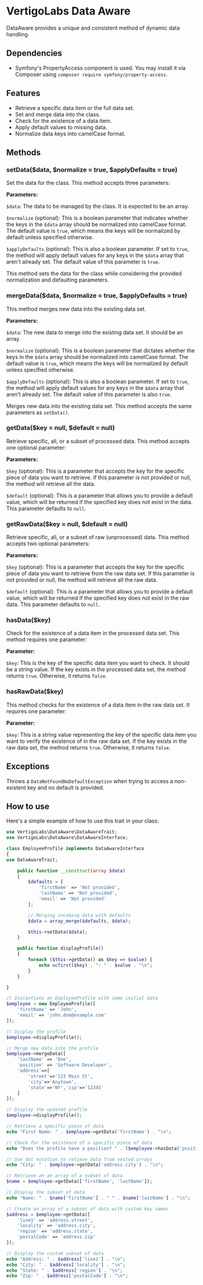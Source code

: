 # VertigoLabs Data Aware

DataAware provides a unique and consistent method of dynamic data handling.

## Dependencies

- Symfony's PropertyAccess component is used. You may install it via Composer using `composer require symfony/property-access`.

## Features

- Retrieve a specific data item or the full data set.
- Set and merge data into the class.
- Check for the existence of a data item.
- Apply default values to missing data.
- Normalize data keys into camelCase format.

## Methods

### setData($data, $normalize = true, $applyDefaults = true)

Set the data for the class. This method accepts three parameters:

__Parameters:__

`$data`: The data to be managed by the class. It is expected to be an array.

`$normalize` (optional): This is a boolean parameter that indicates whether the keys in the `$data` array should be
normalized into camelCase format. The default value is `true`, which means the keys will be normalized by default unless
specified otherwise.

`$applyDefaults` (optional): This is also a boolean parameter. If set to `true`, the method will apply default values
for any keys in the `$data` array that aren't already set. The default value of this parameter is `true`.

This method sets the data for the class while considering the provided normalization and defaulting parameters.

### mergeData($data, $normalize = true, $applyDefaults = true)

This method merges new data into the existing data set.

__Parameters:__

`$data`: The new data to merge into the existing data set. It should be an array.

`$normalize` (optional): This is a boolean parameter that dictates whether the keys in the `$data` array should be
normalized into camelCase format. The default value is `true`, which means the keys will be normalized by default unless
specified otherwise.

`$applyDefaults` (optional): This is also a boolean parameter. If set to `true`, the method will apply default values
for any keys in the `$data` array that aren't already set. The default value of this parameter is also `true`.

Merges new data into the existing data set. This method accepts the same parameters as `setData()`.

### getData($key = null, $default = null)

Retrieve specific, all, or a subset of processed data. This method accepts one optional parameter:

__Parameters:__

`$key` (optional): This is a parameter that accepts the key for the specific piece of data you want to retrieve. If this
parameter is not provided or null, the method will retrieve all the data.

`$default` (optional): This is a parameter that allows you to provide a default value, which will be returned if the
specified key does not exist in the data. This parameter defaults to `null`.

### getRawData($key = null, $default = null)

Retrieve specific, all, or a subset of raw (unprocessed) data. This method accepts two optional parameters:

__Parameters:__

`$key` (optional): This is a parameter that accepts the key for the specific piece of data you want to retrieve from the
raw data set. If this parameter is not provided or null, the method will retrieve all the raw data.

`$default` (optional): This is a parameter that allows you to provide a default value, which will be returned if the
specified key does not exist in the raw data. This parameter defaults to `null`.


### hasData($key)

Check for the existence of a data item in the processed data set. This method requires one parameter:

__Parameter:__

`$key`: This is the key of the specific data item you want to check. It should be a string value. If the key exists in
the processed data set, the method returns `true`. Otherwise, it returns `false`.


### hasRawData($key)

This method checks for the existence of a data item in the raw data set. It requires one parameter:

__Parameter:__

`$key`: This is a string value representing the key of the specific data item you want to verify the existence of in the
raw data set. If the key exists in the raw data set, the method returns `true`. Otherwise, it returns `false`.

## Exceptions

Throws a `DataNotFoundNoDefaultException` when trying to access a non-existent key and no default is provided.

## How to use

Here's a simple example of how to use this trait in your class:

```php
use VertigoLabs\DataAware\DataAwareTrait;
use VertigoLabs\DataAware\DataAwareInterface;

class EmployeeProfile implements DataAwareInterface
{
use DataAwareTrait;

    public function __construct(array $data)
    {
        $defaults = [
            'firstName' => 'Not provided',
            'lastName' => 'Not provided',
            'email' => 'Not provided'
        ];

        // Merging incoming data with defaults
        $data = array_merge($defaults, $data);

        $this->setData($data);
    }

    public function displayProfile()
    {
        foreach ($this->getData() as $key => $value) {
            echo ucfirst($key) . ": " . $value . "\n";
        }
    }

}

// Instantiate an EmployeeProfile with some initial data
$employee = new EmployeeProfile([
    'firstName' => 'John',
    'email' => 'john.doe@example.com'
]);

// Display the profile
$employee->displayProfile();

// Merge new data into the profile
$employee->mergeData([
    'lastName' => 'Doe',
    'position' => 'Software Developer',
    'address'=>[
        'street'=>'123 Main St',
        'city'=>'Anytown',
        'state'=>'NY','zip'=>'12345'
    ]
]);

// Display the updated profile
$employee->displayProfile();

// Retrieve a specific piece of data
echo "First Name: " . $employee->getData('firstName') . "\n";

// Check for the existence of a specific piece of data
echo "Does the profile have a position? " . ($employee->hasData('position') ? 'Yes' : 'No') . "\n";

// Use dot notation to retieve data from nested arrays
echo "City: " . $employee->getData('address.city') . "\n";

// Retrieve an an array of a subset of data
$name = $employee->getData(['firstName', 'lastName']);

// Display the subset of data
echo "Name: " . $name['firstName'] . " " . $name['lastName'] . "\n";

// Create an array of a subset of data with custom key names
$address = $employee->getData([
    'line1' => 'address.street',
    'locality' => 'address.city',
    'region' => 'address.state',
    'postalCode' => 'address.zip'
]);

// Display the custom subset of data
echo "Address: " . $address['line1'] . "\n";
echo "City: " . $address['locality'] . "\n";
echo "State: " . $address['region'] . "\n";
echo "Zip: " . $address['postalCode'] . "\n";
```
